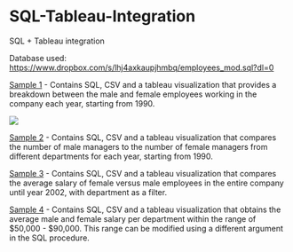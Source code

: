 # SQL-Tableau-Integration
SQL + Tableau integration

Database used: https://www.dropbox.com/s/lhj4axkaupjhmbq/employees_mod.sql?dl=0
<html>
  <body>
<a href = 'https://github.com/PHMark/SQL-Tableau-Integration/tree/master/Sample%201'>Sample 1</a> - Contains SQL, CSV and a tableau visualization that provides a breakdown between the male and female employees working in the company each year, starting from 1990.
    
<img src='https://github.com/PHMark/SQL-Tableau-Integration/raw/master/Sample%201/Vis_1.PNG'> </img>

<a href = 'https://github.com/PHMark/SQL-Tableau-Integration/tree/master/Sample%202'>Sample 2</a> - Contains SQL, CSV and a tableau visualization that compares the number of male managers to the number of female managers from different departments for each year, starting from 1990.
 
<a href = 'https://github.com/PHMark/SQL-Tableau-Integration/tree/master/Sample%203'>Sample 3</a> - Contains SQL, CSV and a tableau visualization that compares the average salary of female versus male employees in the entire company until year 2002, with department as a filter.

<a href = 'https://github.com/PHMark/SQL-Tableau-Integration/tree/master/Sample%204'>Sample 4</a> - Contains SQL, CSV and a tableau visualization that obtains the average male and female salary per department within the range of $50,000 - $90,000. This range can be modified using a different argument in the SQL procedure.

 </body>


